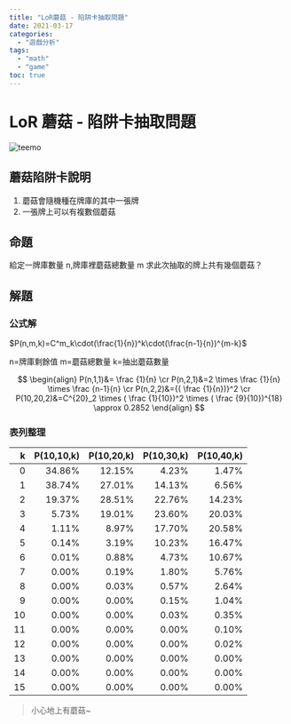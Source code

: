 ```yaml
---
title: "LoR蘑菇 - 陷阱卡抽取問題"
date: 2021-03-17
categories:
  - "遊戲分析"
tags:
  - "math"
  - "game"
toc: true
---
```


# LoR 蘑菇 - 陷阱卡抽取問題

![teemo](/imgs/2021/2021-03-17/Teemo_0.png "LoR提摩蘑菇展示")

## 蘑菇陷阱卡說明

1. 蘑菇會隨機種在牌庫的其中一張牌
2. 一張牌上可以有複數個蘑菇

## 命題

給定一牌庫數量 n,牌庫裡蘑菇總數量 m
求此次抽取的牌上共有幾個蘑菇？

<!--more-->

## 解題

### 公式解

$P(n,m,k)=C^m_k\cdot(\frac{1}{n})^k\cdot(\frac{n-1}{n})^{m-k}$

n=牌庫剩餘值
m=蘑菇總數量
k=抽出蘑菇數量

$$
\begin{align}
P(n,1,1)&= \frac {1}{n}  \cr
P(n,2,1)&=2 \times  \frac {1}{n} \times  \frac {n-1}{n}  \cr
P(n,2,2)&={( \frac {1}{n})}^2  \cr
P(10,20,2)&=C^{20}_2 \times ( \frac {1}{10})^2 \times ( \frac {9}{10})^{18}  \approx 0.2852
\end{align}
$$

### 表列整理

|   k | P(10,10,k) | P(10,20,k) | P(10,30,k) | P(10,40,k) |
| --: | ---------: | ---------: | ---------: | ---------: |
|   0 |     34.86% |     12.15% |      4.23% |      1.47% |
|   1 |     38.74% |     27.01% |     14.13% |      6.56% |
|   2 |     19.37% |     28.51% |     22.76% |     14.23% |
|   3 |      5.73% |     19.01% |     23.60% |     20.03% |
|   4 |      1.11% |      8.97% |     17.70% |     20.58% |
|   5 |      0.14% |      3.19% |     10.23% |     16.47% |
|   6 |      0.01% |      0.88% |      4.73% |     10.67% |
|   7 |      0.00% |      0.19% |      1.80% |      5.76% |
|   8 |      0.00% |      0.03% |      0.57% |      2.64% |
|   9 |      0.00% |      0.00% |      0.15% |      1.04% |
|  10 |      0.00% |      0.00% |      0.03% |      0.35% |
|  11 |      0.00% |      0.00% |      0.00% |      0.10% |
|  12 |      0.00% |      0.00% |      0.00% |      0.02% |
|  13 |      0.00% |      0.00% |      0.00% |      0.00% |
|  14 |      0.00% |      0.00% |      0.00% |      0.00% |
|  15 |      0.00% |      0.00% |      0.00% |      0.00% |

> 小心地上有蘑菇~
